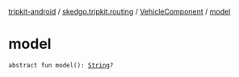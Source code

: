 [tripkit-android](../../index.md) / [skedgo.tripkit.routing](../index.md) / [VehicleComponent](index.md) / [model](./model.md)

# model

`abstract fun model(): `[`String`](https://kotlinlang.org/api/latest/jvm/stdlib/kotlin/-string/index.html)`?`